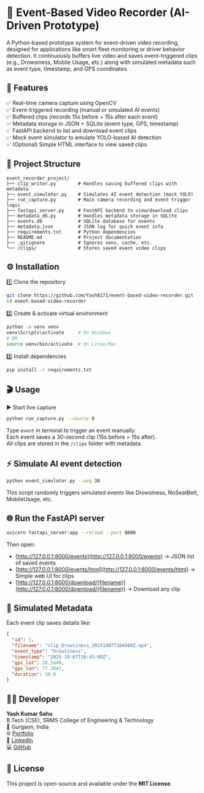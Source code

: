 # 🎥 Event-Based Video Recorder (AI-Driven Prototype)

A Python-based prototype system for event-driven video recording, designed for applications like smart fleet monitoring or driver behavior detection.
It continuously buffers live video and saves event-triggered clips (e.g., Drowsiness, Mobile Usage, etc.) along with simulated metadata such as event type, timestamp, and GPS coordinates.

## 🚀 Features

✅ Real-time camera capture using OpenCV  
✅ Event-triggered recording (manual or simulated AI events)  
✅ Buffered clips (records 15s before + 15s after each event)  
✅ Metadata storage in JSON + SQLite (event type, GPS, timestamp)  
✅ FastAPI backend to list and download event clips  
✅ Mock event simulator to emulate YOLO-based AI detection  
✅ (Optional) Simple HTML interface to view saved clips  

## 🧩 Project Structure
```
event_recorder_project/
├── clip_writer.py        # Handles saving buffered clips with metadata
├── event_simulator.py    # Simulates AI event detection (mock YOLO)
├── run_capture.py        # Main camera recording and event trigger logic
├── fastapi_server.py     # FastAPI backend to view/download clips
├── metadata_db.py        # Handles metadata storage in SQLite
├── events.db             # SQLite database for events
├── metadata.json         # JSON log for quick event info
├── requirements.txt      # Python dependencies
├── README.md             # Project documentation
├── .gitignore            # Ignores venv, cache, etc.
└── /clips/               # Stores saved event video clips
```

## ⚙️ Installation

1️⃣ Clone the repository  
```bash
git clone https://github.com/Yash8171/event-based-video-recorder.git
cd event-based-video-recorder
```

2️⃣ Create & activate virtual environment  
```bash
python -m venv venv
venv\Scripts\activate     # On Windows
# OR
source venv/bin/activate  # On Linux/Mac
```

3️⃣ Install dependencies  
```bash
pip install -r requirements.txt
```

## 🎬 Usage

▶️ Start live capture  
```bash
python run_capture.py --source 0
```

Type `event` in terminal to trigger an event manually.  
Each event saves a 30-second clip (15s before + 15s after).  
All clips are stored in the `/clips` folder with metadata.

## ⚡ Simulate AI event detection

```bash
python event_simulator.py --avg 30
```

This script randomly triggers simulated events like Drowsiness, NoSeatBelt, MobileUsage, etc.

## 🌐 Run the FastAPI server

```bash
uvicorn fastapi_server:app --reload --port 8000
```

Then open:

- [http://127.0.0.1:8000/events](http://127.0.0.1:8000/events) → JSON list of saved events  
- [http://127.0.0.1:8000/events/html](http://127.0.0.1:8000/events/html) → Simple web UI for clips  
- [http://127.0.0.1:8000/download/{filename}](http://127.0.0.1:8000/download/{filename}) → Download any clip

## 🧠 Simulated Metadata

Each event clip saves details like:

```json
{
  "id": 1,
  "filename": "clip_Drowsiness_20251007T104500Z.mp4",
  "event_type": "Drowsiness",
  "timestamp": "2025-10-07T10:45:00Z",
  "gps_lat": 28.5449,
  "gps_lon": 77.3847,
  "duration": 30.0
}
```

<!-- ## 🎥 Demo Video

📹 **Watch Demonstration Video**  
(Add your YouTube or Google Drive video link here)

The video shows:
- Live camera feed
- Manual & simulated event triggers
- Clip saving
- FastAPI web interface usage -->

## 🧑‍💻 Developer

**Yash Kumar Sahu**  
B.Tech (CSE), SRMS College of Engineering & Technology  
📍 Gurgaon, India  
🌐 [Portfolio]()  
💼 [LinkedIn]()  
💻 [GitHub]()  

## 📄 License

This project is open-source and available under the **MIT License**.
